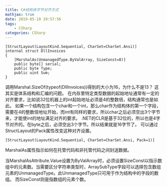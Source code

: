 ```yaml
---
title: C#结构体字节对齐方式
mathjax: true
date: 2019-05-10 19:57:56
tags:
    - CSharp
categories: CSharp
---
```

```CSharp
[StructLayout(LayoutKind.Sequential, CharSet=CharSet.Ansi)]
internal struct DllInvoices
{
    [MarshalAs(UnmanagedType.ByValArray, SizeConst=8)]
    public byte[] serial;
    public byte Type;
    public uint Sum;
}
```
调用Marshal.SizeOf(typeof(DllInvoices))得到的大小为16，为什么不是13？
这其实是体系结构和汇编的问题。
在内存里特定类型数据的起始地址通常有一定的对齐要求，比如说32位机器上的int起始地址必须是4的整数倍，结构通常也是如此。
如果一个结构包含一个char和一个int，那么char作为结构体的第一个字段，需要在4的整数倍地址开始，而int有同样的要求，所以char之后必须空出3个字节来，才能使int的地址满足对齐的要求。
.NET的CLR是基于32位的，所以也是4字节对齐的。在byte之后，必须空出3个字节。所以结果就是16字节了。
可以通过StructLayout的Pack属性改变这种对齐设置。

    [StructLayout(LayoutKind.Sequential, CharSet=CharSet.Ansi, Pack=1)]

MarshalAs属性指示如何在托管代码和非托管代码之间封送数据。

当MarshalAsAttribute.Value设置为ByValArray时，必须设置SizeConst以指示数组中的元素数。当需要区分字符串类型时，ArraySubType字段可以选择包含数组元素的UnmanagedType。此UnmanagedType只可用于作为结构中的字段的数组。
而SizeConst则是指数组的元素个数。
